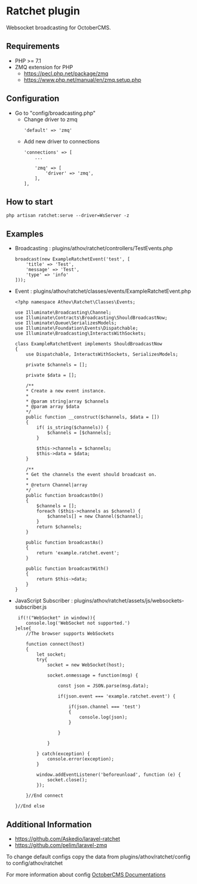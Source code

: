 # Ratchet plugin
Websocket broadcasting for OctoberCMS.

## Requirements
* PHP >= 7.1
* ZMQ extension for PHP
    * https://pecl.php.net/package/zmq
    * https://www.php.net/manual/en/zmq.setup.php

## Configuration
* Go to "config/broadcasting.php"
    * Change driver to zmq
        ```
        'default' => 'zmq'
        ```
    * Add new driver to connections
        ```
        'connections' => [
            ...

            'zmq' => [
                'driver' => 'zmq',
            ],
        ],
        ```
## How to start
```
php artisan ratchet:serve --driver=WsServer -z
```
## Examples
* Broadcasting : plugins/athov/ratchet/controllers/TestEvents.php
    ```
    broadcast(new ExampleRatchetEvent('test', [
        'title' => 'Test',
        'message' => 'Test',
        'type' => 'info'
    ]));
    ```
* Event : plugins/athov/ratchet/classes/events/ExampleRatchetEvent.php
    ```
    <?php namespace Athov\Ratchet\Classes\Events;

    use Illuminate\Broadcasting\Channel;
    use Illuminate\Contracts\Broadcasting\ShouldBroadcastNow;
    use Illuminate\Queue\SerializesModels;
    use Illuminate\Foundation\Events\Dispatchable;
    use Illuminate\Broadcasting\InteractsWithSockets;

    class ExampleRatchetEvent implements ShouldBroadcastNow
    {
        use Dispatchable, InteractsWithSockets, SerializesModels;

        private $channels = [];

        private $data = [];

        /**
        * Create a new event instance.
        *
        * @param string|array $channels
        * @param array $data
        */
        public function __construct($channels, $data = [])
        {
            if( is_string($channels)) {
                $channels = [$channels];
            }

            $this->channels = $channels;
            $this->data = $data;
        }

        /**
        * Get the channels the event should broadcast on.
        *
        * @return Channel|array
        */
        public function broadcastOn()
        {
            $channels = [];
            foreach ($this->channels as $channel) {
                $channels[] = new Channel($channel);
            }
            return $channels;
        }

        public function broadcastAs()
        {
            return 'example.ratchet.event';
        }

        public function broadcastWith()
        {
            return $this->data;
        }
    }
    ```
* JavaScript Subscriber : plugins/athov/ratchet/assets/js/websockets-subscriber.js
    ```
     if(!("WebSocket" in window)){
        console.log('WebSocket not supported.')
    }else{
        //The browser supports WebSockets

        function connect(host)
        {
            let socket;
            try{
                socket = new WebSocket(host);

                socket.onmessage = function(msg) {

                    const json = JSON.parse(msg.data);

                    if(json.event === 'example.ratchet.event') {

                        if(json.channel === 'test')
                        {
                            console.log(json);
                        }

                    }

                }

            } catch(exception) {
                console.error(exception);
            }

            window.addEventListener('beforeunload', function (e) {
                socket.close();
            });

        }//End connect

    }//End else
    ```
## Additional Information

* https://github.com/Askedio/laravel-ratchet
* https://github.com/pelim/laravel-zmq

To change default configs copy the data from plugins/athov/ratchet/config to config/athov/ratchet

For more information about config
[OctoberCMS Documentations](https://octobercms.com/docs/plugin/settings#file-configuration)
